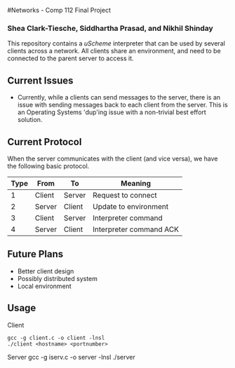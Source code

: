 #Networks - Comp 112 Final Project
### Shea Clark-Tiesche, Siddhartha Prasad, and Nikhil Shinday

This repository contains a *uScheme* interpreter that can be used by several
clients across a network. All clients share an environment, and need to be
connected to the parent server to access it.


## Current Issues

- Currently, while a clients can send messages to the server, there is an
issue with sending messages back to each client from the server. This is an
Operating Systems 'dup'ing issue with a non-trivial best effort solution.

## Current Protocol

When the server communicates with the client (and vice versa), we have the
following basic protocol.

Type   | From  | To   | Meaning|
------ |-------|------|--------
1      |Client |Server|Request to connect|
2      |Server |Client|Update to environment|
3      |Client |Server|Interpreter command|
4      |Server |Client|Interpreter command ACK |

## Future Plans

- Better client design
- Possibly distributed system
- Local environment

## Usage

Client

    gcc -g client.c -o client -lnsl
    ./client <hostname> <portnumber>

Server
    gcc -g iserv.c -o server -lnsl
    ./server <portnumber>







